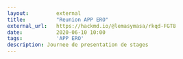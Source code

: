 ```yaml
---
layout:         external
title:          "Reunion APP ERO"
external_url:   https://hackmd.io/@lemasymasa/rkqd-FGT8
date:           2020-06-10 10:00
tags:           'APP ERO'
description: Journee de presentation de stages
---
```

